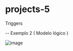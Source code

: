 # projects-5
Triggers

-- Exemplo 2 ( Modelo lógico )

![image](https://github.com/thsmaciel/projects-5/assets/166454421/9e5ea96b-c7d9-4714-b891-b7a8ae1cc43c)

